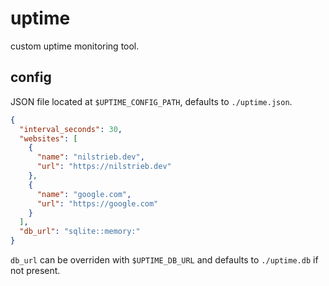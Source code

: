 # uptime

custom uptime monitoring tool.

## config

JSON file located at `$UPTIME_CONFIG_PATH`, defaults to `./uptime.json`.

```json
{
  "interval_seconds": 30,
  "websites": [
    {
      "name": "nilstrieb.dev",
      "url": "https://nilstrieb.dev"
    },
    {
      "name": "google.com",
      "url": "https://google.com"
    }
  ],
  "db_url": "sqlite::memory:"
}
```

`db_url` can be overriden with `$UPTIME_DB_URL` and defaults to `./uptime.db` if not present.
